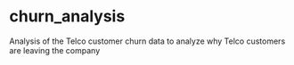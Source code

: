 # churn_analysis
Analysis of the Telco customer churn data to analyze why Telco customers are leaving the company
